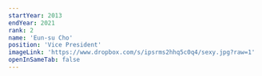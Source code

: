 ```yaml
---
startYear: 2013
endYear: 2021
rank: 2
name: 'Eun-su Cho'
position: 'Vice President'
imageLink: 'https://www.dropbox.com/s/ipsrms2hhq5c0q4/sexy.jpg?raw=1'
openInSameTab: false
---
```


